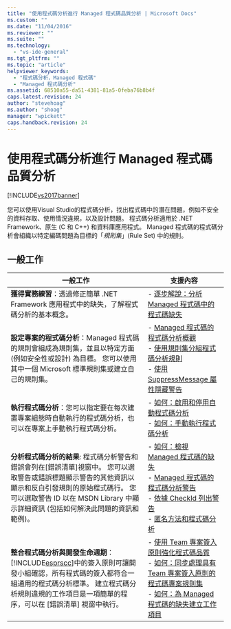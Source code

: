 ```yaml
---
title: "使用程式碼分析進行 Managed 程式碼品質分析 | Microsoft Docs"
ms.custom: ""
ms.date: "11/04/2016"
ms.reviewer: ""
ms.suite: ""
ms.technology: 
  - "vs-ide-general"
ms.tgt_pltfrm: ""
ms.topic: "article"
helpviewer_keywords: 
  - "程式碼分析，Managed 程式碼"
  - "Managed 程式碼分析"
ms.assetid: 68510a55-da51-4381-81a5-0feba76b8b4f
caps.latest.revision: 24
author: "stevehoag"
ms.author: "shoag"
manager: "wpickett"
caps.handback.revision: 24
---
```

# 使用程式碼分析進行 Managed 程式碼品質分析
[!INCLUDE[vs2017banner](../code-quality/includes/vs2017banner.md)]

您可以使用Visual Studio的程式碼分析，找出程式碼中的潛在問題，例如不安全的資料存取、使用情況違規，以及設計問題。  程式碼分析適用於 .NET Framework、原生 \(C 和 C\+\+\) 和資料庫應用程式。  Managed 程式碼的程式碼分析會組織以特定編碼問題為目標的「*規則集*」\(Rule Set\) 中的規則。  
  
## 一般工作  
  
|一般工作|支援內容|  
|----------|----------|  
|**獲得實務練習**：透過修正簡單 .NET Framework 應用程式中的缺失，了解程式碼分析的基本概念。|-   [逐步解說：分析 Managed 程式碼中的程式碼缺失](../code-quality/walkthrough-analyzing-managed-code-for-code-defects.md)|  
|**設定專案的程式碼分析**：Managed 程式碼的規則會組成為規則集，並且以特定方面 \(例如安全性或設計\) 為目標。  您可以使用其中一個 Microsoft 標準規則集或建立自己的規則集。|-   [Managed 程式碼的程式碼分析概觀](../code-quality/code-analysis-for-managed-code-overview.md)<br />-   [使用規則集分組程式碼分析規則](../code-quality/using-rule-sets-to-group-code-analysis-rules.md)<br />-   [使用 SuppressMessage 屬性隱藏警告](../code-quality/suppress-warnings-by-using-the-suppressmessage-attribute.md)|  
|**執行程式碼分析**：您可以指定要在每次建置專案組態時自動執行的程式碼分析，也可以在專案上手動執行程式碼分析。|-   [如何：啟用和停用自動程式碼分析](../Topic/How%20to:%20Enable%20and%20Disable%20Automatic%20Code%20Analysis%20for%20Managed%20Code.md)<br />-   [如何：手動執行程式碼分析](../code-quality/how-to-run-code-analysis-manually-for-managed-code.md)|  
|**分析程式碼分析的結果**: 程式碼分析警告和錯誤會列在\[錯誤清單\]視窗中。  您可以選取警告或錯誤標題顯示警告的其他資訊以顯示和反白引發規則的原始程式碼行。  您可以選取警告 ID 以在 MSDN Library 中顯示詳細資訊 \(包括如何解決此問題的資訊和範例\)。|-   [如何：檢視 Managed 程式碼的缺失](../code-quality/how-to-view-managed-code-defects.md)<br />-   [Managed 程式碼的程式碼分析警告](../code-quality/code-analysis-for-managed-code-warnings.md)<br />-   [依據 CheckId 列出警告](../code-quality/code-analysis-warnings-for-managed-code-by-checkid.md)<br />-   [匿名方法和程式碼分析](../code-quality/anonymous-methods-and-code-analysis.md)|  
|**整合程式碼分析與開發生命週期**：[!INCLUDE[esprscc](../code-quality/includes/esprscc_md.md)]中的簽入原則可讓開發小組確認，所有程式碼的簽入都符合一組通用的程式碼分析標準。  建立程式碼分析規則違規的工作項目是一項簡單的程序，可以在 \[錯誤清單\] 視窗中執行。|-   [使用 Team 專案簽入原則強化程式碼品質](../code-quality/enhancing-code-quality-with-team-project-check-in-policies.md)<br />-   [如何：同步處理具有 Team 專案簽入原則的程式碼專案規則集](../code-quality/how-to-synchronize-code-project-rule-sets-with-team-project-check-in-policy.md)<br />-   [如何：為 Managed 程式碼的缺失建立工作項目](../code-quality/how-to-create-a-work-item-for-a-managed-code-defect.md)|